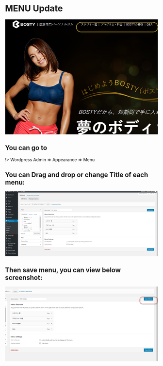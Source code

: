# MENU Update

![menu](_media/menu.png)

## You can go to 

!> Wordpress Admin => Appearance => Menu

## You can Drag and drop or change Title of each menu:

![menu-1](_media/menu-1.png)

## Then save menu, you can view below screenshot:

![menu-2](_media/menu-2.png)
